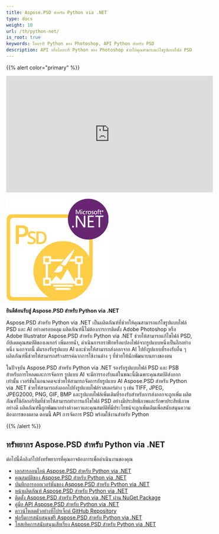 ```yaml
---
title: Aspose.PSD สำหรับ Python via .NET
type: docs
weight: 10
url: /th/python-net/
is_root: true
keywords: ไลบรารี Python ของ Photoshop, API Python สำหรับ PSD
description: API หรือไลบรารี Python ของ Photoshop ช่วยให้คุณสามารถแก้ไขรูปแบบไฟล์ PSD อย่างครอบคลุมโดยไม่ต้องมี Adobe Photoshop ติดตั้ง และรองรับรูปแบบไฟล์ PSD, PSB และ AI สำหรับการโหลด, การจัดการ และการแปลงไปยังรูปแบบไฟล์ราสเตอร์ต่าง ๆ เช่น TIFF, JPEG, JPEG2000, PNG, GIF และ BMP
---  
```


{{% alert color="primary" %}} 

<iframe width="560" height="315" src="https://www.youtube.com/embed/B2Q3KOt4zQs?si=IMf0ZdirTw9BtPwe" title="YouTube video player" frameborder="0" allow="accelerometer; autoplay; clipboard-write; encrypted-media; gyroscope; picture-in-picture; web-share" referrerpolicy="strict-origin-when-cross-origin" allowfullscreen></iframe>

**![โลโก้ผลิตภัณฑ์ Aspose.PSD สำหรับ Python via .NET](home_1.png)**

**ยินดีต้อนรับสู่ Aspose.PSD สำหรับ Python via .NET**

Aspose.PSD สำหรับ Python via .NET เป็นผลิตภัณฑ์ที่ช่วยให้คุณสามารถแก้ไขรูปแบบไฟล์ PSD และ AI อย่างครอบคลุม ผลิตภัณฑ์นี้ไม่ต้องการการติดตั้ง Adobe Photoshop หรือ Adobe Illustrator Aspose.PSD สำหรับ Python via .NET ช่วยให้สามารถแก้ไขไฟล์ PSD, อัปเดตคุณสมบัติของเลเยอร์ เพิ่มลายน้ำ, ดำเนินการกราฟิกหรือแปลงไฟล์จากรูปแบบหนึ่งเป็นอีกอย่างหนึ่ง นอกจากนี้ มันรองรับรูปแบบ AI และช่วยให้สามารถส่งออกจาก AI ไปยังรูปแบบที่รองรับอื่น ๆ ผลิตภัณฑ์นี้ช่วยให้สามารถสร้างสรรค์ฉากการใช้งานต่าง ๆ ที่ช่วยให้นักพัฒนาบนทางของตน

ในปัจจุบัน Aspose.PSD สำหรับ Python via .NET รองรับรูปแบบไฟล์ PSD และ PSB สำหรับการโหลดและการจัดการ รูปแบบ AI จะมีการรองรับแต่ในขณะนี้มีเฉพาะคุณสมบัติส่งออกเท่านั้น เวอร์ชันในอนาคตจะช่วยให้สามารถจัดการกับรูปแบบ AI Aspose.PSD สำหรับ Python via .NET ช่วยให้สามารถส่งออกไปยังรูปแบบไฟล์ราสเตอร์ต่าง ๆ เช่น TIFF, JPEG, JPEG2000, PNG, GIF, BMP และรูปแบบไฟล์เพิ่มเติมที่รองรับสำหรับการส่งออกจะถูกเพิ่ม ผลิตภัณฑ์ใช้อัลกอริทึมที่ช่วยให้สามารถทำการแก้ไขไฟล์ PSD อย่างมีประสิทธิภาพและรักษาประสิทธิภาพอย่างดี ผลิตภัณฑ์นี้ถูกพัฒนาอย่างค้างคาวและคุณสมบัติที่มีประโยชน์จะถูกเพิ่มเติมเพื่อสนับสนุนความต้องการของตลาด ตอนนี้ API การจัดการ PSD พร้อมใช้งานสำหรับ Python

{{% /alert %}} 



## **ทรัพยากร Aspose.PSD สำหรับ Python via .NET**

ต่อไปนี้คือลิงก์ไปยังทรัพยากรที่คุณอาจต้องการเพื่อดำเนินงานของคุณ

- [เอกสารออนไลน์ Aspose.PSD สำหรับ Python via .NET](/psd/th/python-net/)
- [คุณสมบัติของ Aspose.PSD สำหรับ Python via .NET](/psd/th/python-net/features/)
- [บันทึกการออกเวอร์ชันของ Aspose.PSD สำหรับ Python via .NET](/psd/th/python-net/release-notes/)
- [หน้าผลิตภัณฑ์ Aspose.PSD สำหรับ Python via .NET](https://products.aspose.com/psd/python-net)
- [ติดตั้ง Aspose.PSD สำหรับ Python via .NET ผ่าน NuGet Package](https://pypi.org/project/aspose-psd/)
- [คู่มือ API Aspose.PSD สำหรับ Python via .NET](https://reference.aspose.com/psd/python-net)
- [ดาวน์โหลดตัวอย่างที่โปรเจ็กต์ GitHub Repository](https://github.com/aspose-psd/Aspose.PSD-for-Python-Net)
- [ฟอรั่มการสนับสนุนฟรี Aspose.PSD สำหรับ Python via .NET](https://forum.aspose.com/c/psd)
- [โฮสเทิคการสนับสนุนเสียเรี่ยง Aspose.PSD สำหรับ Python via .NET](https://helpdesk.aspose.com/)

